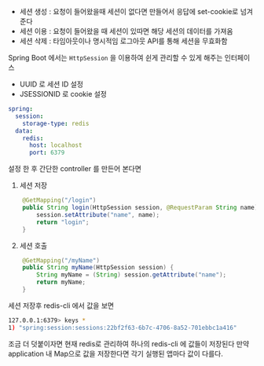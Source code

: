 
- 세션 생성 : 요청이 들어왔을때 세션이 없다면 만들어서 응답에 set-cookie로 넘겨준다
- 세션 이용 : 요청이 들어왔을 때 세션이 있따면 해당 세션의 데이터를 가져옴
- 세션 삭제 : 타임아웃이나 명시적임 로그아웃 API를 통해 세션을 무효화함

Spring Boot 에서는 ```HttpSession``` 을 이용하여 쉰게 관리할 수 있게 해주는 인터페이스
- UUID 로 세션 ID 설정
- JSESSIONID 로 cookie 설정 
``` yml
spring:  
  session:  
    storage-type: redis  
  data:  
    redis:  
      host: localhost  
      port: 6379
```
설정 한 후 간단한 controller 를 만든어 본다면
1. 세션 저장
``` java
    @GetMapping("/login")  
    public String login(HttpSession session, @RequestParam String name) {  
        session.setAttribute("name", name);  
        return "login";  
    }  
```
2. 세션 호출
```java
    @GetMapping("/myName")  
    public String myName(HttpSession session) {  
        String myName = (String) session.getAttribute("name");  
        return myName;  
    }
```
세션 저장후 redis-cli 에서 값을 보면
``` bash
127.0.0.1:6379> keys *
1) "spring:session:sessions:22bf2f63-6b7c-4706-8a52-701ebbc1a416"
```

조금 더 덧붙이자면 현재 redis로 관리하여 하나의 redis-cli 에 값들이 저장된다
만약 application 내 Map으로 값을 저장한다면 각기 실행된 앱마다 값이 다를다.